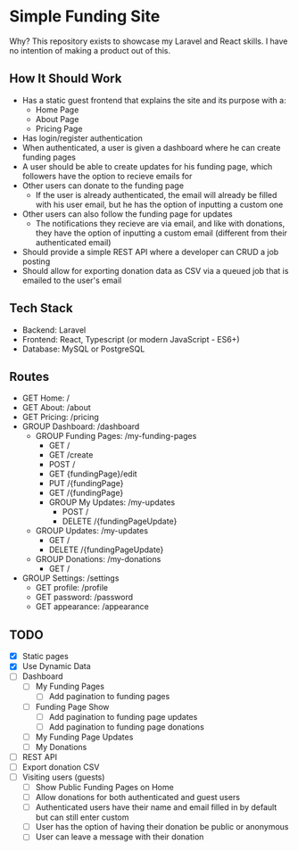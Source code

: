 # Simple Funding Site

Why? This repository exists to showcase my Laravel and React skills. I have no intention of making a product out of this.

## How It Should Work

- Has a static guest frontend that explains the site and its purpose with a:
    - Home Page
    - About Page
    - Pricing Page
- Has login/register authentication
- When authenticated, a user is given a dashboard where he can create funding pages
- A user should be able to create updates for his funding page, which followers have the option to recieve emails for
- Other users can donate to the funding page
    - If the user is already authenticated, the email will already be filled with his user email, but he has the option of inputting a custom one
- Other users can also follow the funding page for updates
    - The notifications they recieve are via email, and like with donations, they have the option of inputting a custom email (different from their authenticated email)
- Should provide a simple REST API where a developer can CRUD a job posting
- Should allow for exporting donation data as CSV via a queued job that is emailed to the user's email

## Tech Stack

- Backend: Laravel
- Frontend: React, Typescript (or modern JavaScript - ES6+)
- Database: MySQL or PostgreSQL

## Routes

- GET Home: /
- GET About: /about
- GET Pricing: /pricing
- GROUP Dashboard: /dashboard
    - GROUP Funding Pages: /my-funding-pages
        - GET /
        - GET /create
        - POST /
        - GET {fundingPage}/edit
        - PUT /{fundingPage}
        - GET /{fundingPage}
        - GROUP My Updates: /my-updates
            - POST /
            - DELETE /{fundingPageUpdate}
    - GROUP Updates: /my-updates
        - GET /
        - DELETE /{fundingPageUpdate}
    - GROUP Donations: /my-donations
        - GET /
- GROUP Settings: /settings
    - GET profile: /profile
    - GET password: /password
    - GET appearance: /appearance

## TODO

- [x] Static pages
- [x] Use Dynamic Data
- [ ] Dashboard
    - [ ] My Funding Pages
        - [ ] Add pagination to funding pages
    - [ ] Funding Page Show
        - [ ] Add pagination to funding page updates
        - [ ] Add pagination to funding page donations
    - [ ] My Funding Page Updates
    - [ ] My Donations
- [ ] REST API
- [ ] Export donation CSV
- [ ] Visiting users (guests)
    - [ ] Show Public Funding Pages on Home
    - [ ] Allow donations for both authenticated and guest users
    - [ ] Authenticated users have their name and email filled in by default but can still enter custom
    - [ ] User has the option of having their donation be public or anonymous
    - [ ] User can leave a message with their donation
